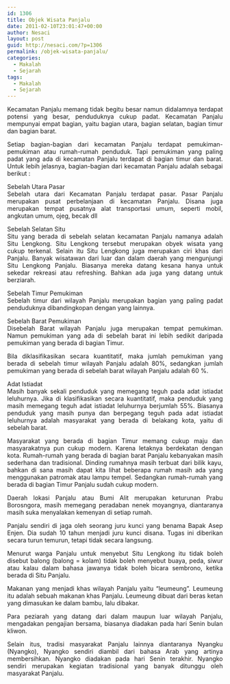 ```yaml
---
id: 1306
title: Objek Wisata Panjalu
date: 2011-02-10T23:01:47+00:00
author: Nesaci
layout: post
guid: http://nesaci.com/?p=1306
permalink: /objek-wisata-panjalu/
categories:
  - Makalah
  - Sejarah
tags:
  - Makalah
  - Sejarah
---
```

<p style="text-align: justify;">
  Kecamatan Panjalu memang tidak begitu besar namun didalamnya terdapat potensi yang besar, penduduknya cukup padat. Kecamatan Panjalu mempunyai empat bagian, yaitu bagian utara, bagian selatan, bagian timur dan bagian barat.
</p>

<p style="text-align: justify;">
  Setiap bagian-bagian dari kecamatan Panjalu terdapat pemukiman-pemukiman atau rumah-rumah penduduk. Tapi pemukiman yang paling padat yang ada di kecamatan Panjalu terdapat di bagian timur dan barat. Untuk lebih jelasnya, bagian-bagian dari kecamatan Panjalu adalah sebagai berikut :
</p>

<p style="text-align: justify;">
  Sebelah Utara Pasar<br /> Sebelah utara dari Kecamatan Panjalu terdapat pasar. Pasar Panjalu merupakan pusat perbelanjaan di kecamatan Panjalu. Disana juga merupakan tempat pusatnya alat transportasi umum, seperti mobil, angkutan umum, ojeg, becak dll
</p>

<p style="text-align: justify;">
  Sebelah Selatan Situ<br /> Situ yang berada di sebelah selatan kecamatan Panjalu namanya adalah Situ Lengkong. Situ Lengkong tersebut merupakan obyek wisata yang cukup terkenal. Selain itu Situ Lengkong juga merupakan ciri khas dari Panjalu. Banyak wisatawan dari luar dan dalam daerah yang mengunjungi Situ Lengkong Panjalu. Biasanya mereka datang kesana hanya untuk sekedar rekreasi atau refreshing. Bahkan ada juga yang datang untuk berziarah.
</p>

<p style="text-align: justify;">
  Sebelah Timur Pemukiman<br /> Sebelah timur dari wilayah Panjalu merupakan bagian yang paling padat penduduknya dibandingkopan dengan yang lainnya.
</p>

<p style="text-align: justify;">
  Sebelah Barat Pemukiman<br /> Disebelah Barat wilayah Panjalu juga merupakan tempat pemukiman. Namun pemukiman yang ada di sebelah barat ini lebih sedikit daripada pemukiman yang berada di bagian Timur.
</p>

<p style="text-align: justify;">
  Bila diklasifikasikan secara kuantitatif, maka jumlah pemukiman yang berada di sebelah timur wilayah Panjalu adalah 80%, sedangkan jumlah pemukiman yang berada di sebelah barat wilayah Panjalu adalah 60 %.
</p>

<p style="text-align: justify;">
  Adat Istiadat<br /> Masih banyak sekali penduduk yang memegang teguh pada adat istiadat leluhurnya. Jika di klasifikasikan secara kuantitatif, maka penduduk yang masih memegang teguh adat istiadat leluhurnya berjumlah 55%. Biasanya penduduk yang masih punya dan berpegang teguh pada adat istiadat leluhurnya adalah masyarakat yang berada di belakang kota, yaitu di sebelah barat.
</p>

<p style="text-align: justify;">
  Masyarakat yang berada di bagian Timur memang cukup maju dan masyarakatnya pun cukup modern. Karena letaknya berdekatan dengan kota. Rumah-rumah yang berada di bagian barat Panjalu kebanyakan masih sederhana dan tradisional. Dinding rumahnya masih terbuat dari bilik kayu, bahkan di sana masih dapat kita lihat beberapa rumah masih ada yang menggunakan patromak atau lampu tempel. Sedangkan rumah-rumah yang berada di bagian Timur Panjalu sudah cukup modern.
</p>

<p style="text-align: justify;">
  Daerah lokasi Panjalu atau Bumi Alit merupakan keturunan Prabu Borosngora, masih memegang peradaban nenek moyangnya, diantaranya masih suka menyalakan kemenyan di setiap rumah.
</p>

<p style="text-align: justify;">
  Panjalu sendiri di jaga oleh seorang juru kunci yang benama Bapak Asep Enjen. Dia sudah 10 tahun menjadi juru kunci disana. Tugas ini diberikan secara turun temurun, tetapi tidak secara langsung.
</p>

<p style="text-align: justify;">
  Menurut warga Panjalu untuk menyebut Situ Lengkong itu tidak boleh disebut balong (balong = kolam) tidak boleh menyebut buaya, peda, siwur atau kalau dalam bahasa jawanya tidak boleh bicara sembrono, ketika berada di Situ Panjalu.
</p>

<p style="text-align: justify;">
  Makanan yang menjadi khas wilayah Panjalu yaitu “leumeung”. Leumeung itu adalah sebuah makanan khas Panjalu. Leumeung dibuat dari beras ketan yang dimasukan ke dalam bambu, lalu dibakar.
</p>

<p style="text-align: justify;">
  Para peziarah yang datang dari dalam maupun luar wilayah Panjalu, mengadakan pengajian bersama, biasanya diadakan pada hari Senin bulan kliwon.
</p>

<p style="text-align: justify;">
  Selain itus, tradisi masyarakat Panjalu lainnya diantaranya Nyangku (Nyangko), Nyangko sendiri diambil dari bahasa Arab yang artinya membersihkan. Nyangko diadakan pada hari Senin terakhir. Nyangko sendiri merupakan kegiatan tradisional yang banyak ditunggu oleh masyarakat Panjalu.
</p>